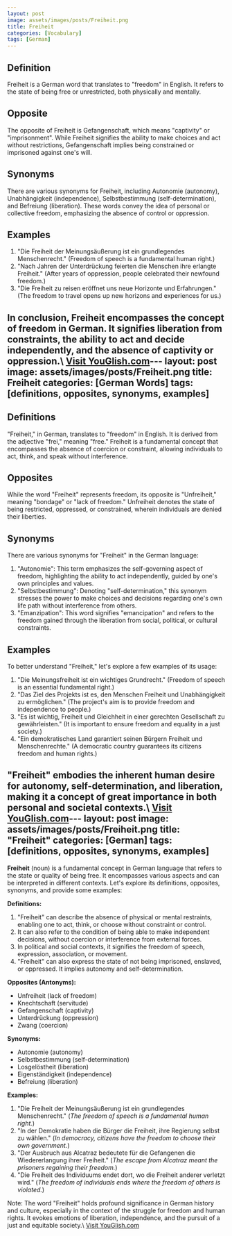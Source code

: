 ```yaml
---
layout: post
image: assets/images/posts/Freiheit.png
title: Freiheit
categories: [Vocabulary]
tags: [German]
---
```


## Definition

Freiheit is a German word that translates to "freedom" in English. It refers to the state of being free or unrestricted, both physically and mentally. 

## Opposite

The opposite of Freiheit is Gefangenschaft, which means "captivity" or "imprisonment". While Freiheit signifies the ability to make choices and act without restrictions, Gefangenschaft implies being constrained or imprisoned against one's will.

## Synonyms

There are various synonyms for Freiheit, including Autonomie (autonomy), Unabhängigkeit (independence), Selbstbestimmung (self-determination), and Befreiung (liberation). These words convey the idea of personal or collective freedom, emphasizing the absence of control or oppression.

## Examples

1. "Die Freiheit der Meinungsäußerung ist ein grundlegendes Menschenrecht." (Freedom of speech is a fundamental human right.)
2. "Nach Jahren der Unterdrückung feierten die Menschen ihre erlangte Freiheit." (After years of oppression, people celebrated their newfound freedom.)
3. "Die Freiheit zu reisen eröffnet uns neue Horizonte und Erfahrungen." (The freedom to travel opens up new horizons and experiences for us.)

In conclusion, Freiheit encompasses the concept of freedom in German. It signifies liberation from constraints, the ability to act and decide independently, and the absence of captivity or oppression.\ <a id="yg-widget-0" class="youglish-widget" data-query="Freiheit" data-lang="german" data-components="8412" data-auto-start="0" data-bkg-color="theme_light" data-title="How%20to%20pronounce%20Freiheit%20in%20German"  rel="nofollow" href="https://youglish.com">Visit YouGlish.com</a><script async src="https://youglish.com/public/emb/widget.js" charset="utf-8"></script>---
layout: post
image: assets/images/posts/Freiheit.png
title: Freiheit
categories: [German Words]
tags: [definitions, opposites, synonyms, examples]
---

## Definitions
"Freiheit," in German, translates to "freedom" in English. It is derived from the adjective "frei," meaning "free." Freiheit is a fundamental concept that encompasses the absence of coercion or constraint, allowing individuals to act, think, and speak without interference.

## Opposites
While the word "Freiheit" represents freedom, its opposite is "Unfreiheit," meaning "bondage" or "lack of freedom." Unfreiheit denotes the state of being restricted, oppressed, or constrained, wherein individuals are denied their liberties.

## Synonyms
There are various synonyms for "Freiheit" in the German language:

1. "Autonomie": This term emphasizes the self-governing aspect of freedom, highlighting the ability to act independently, guided by one's own principles and values.
2. "Selbstbestimmung": Denoting "self-determination," this synonym stresses the power to make choices and decisions regarding one's own life path without interference from others.
3. "Emanzipation": This word signifies "emancipation" and refers to the freedom gained through the liberation from social, political, or cultural constraints.

## Examples
To better understand "Freiheit," let's explore a few examples of its usage:

1. "Die Meinungsfreiheit ist ein wichtiges Grundrecht." (Freedom of speech is an essential fundamental right.)
2. "Das Ziel des Projekts ist es, den Menschen Freiheit und Unabhängigkeit zu ermöglichen." (The project's aim is to provide freedom and independence to people.)
3. "Es ist wichtig, Freiheit und Gleichheit in einer gerechten Gesellschaft zu gewährleisten." (It is important to ensure freedom and equality in a just society.)
4. "Ein demokratisches Land garantiert seinen Bürgern Freiheit und Menschenrechte." (A democratic country guarantees its citizens freedom and human rights.)

"Freiheit" embodies the inherent human desire for autonomy, self-determination, and liberation, making it a concept of great importance in both personal and societal contexts.\ <a id="yg-widget-0" class="youglish-widget" data-query="Freiheit" data-lang="german" data-components="8412" data-auto-start="0" data-bkg-color="theme_light" data-title="How%20to%20pronounce%20Freiheit%20in%20German"  rel="nofollow" href="https://youglish.com">Visit YouGlish.com</a><script async src="https://youglish.com/public/emb/widget.js" charset="utf-8"></script>---
layout: post
image: assets/images/posts/Freiheit.png
title: "Freiheit"
categories: [German]
tags: [definitions, opposites, synonyms, examples]
---

**Freiheit** (noun) is a fundamental concept in German language that refers to the state or quality of being free. It encompasses various aspects and can be interpreted in different contexts. Let's explore its definitions, opposites, synonyms, and provide some examples:

**Definitions:**
1. "Freiheit" can describe the absence of physical or mental restraints, enabling one to act, think, or choose without constraint or control.
2. It can also refer to the condition of being able to make independent decisions, without coercion or interference from external forces.
3. In political and social contexts, it signifies the freedom of speech, expression, association, or movement.
4. "Freiheit" can also express the state of not being imprisoned, enslaved, or oppressed. It implies autonomy and self-determination.

**Opposites (Antonyms):**
- Unfreiheit (lack of freedom)
- Knechtschaft (servitude)
- Gefangenschaft (captivity)
- Unterdrückung (oppression)
- Zwang (coercion)

**Synonyms:**
- Autonomie (autonomy)
- Selbstbestimmung (self-determination)
- Losgelöstheit (liberation)
- Eigenständigkeit (independence)
- Befreiung (liberation)

**Examples:**
1. "Die Freiheit der Meinungsäußerung ist ein grundlegendes Menschenrecht." (*The freedom of speech is a fundamental human right.*)
2. "In der Demokratie haben die Bürger die Freiheit, ihre Regierung selbst zu wählen." (*In democracy, citizens have the freedom to choose their own government.*)
3. "Der Ausbruch aus Alcatraz bedeutete für die Gefangenen die Wiedererlangung ihrer Freiheit." (*The escape from Alcatraz meant the prisoners regaining their freedom.*)
4. "Die Freiheit des Individuums endet dort, wo die Freiheit anderer verletzt wird." (*The freedom of individuals ends where the freedom of others is violated.*)

Note: The word "Freiheit" holds profound significance in German history and culture, especially in the context of the struggle for freedom and human rights. It evokes emotions of liberation, independence, and the pursuit of a just and equitable society.\ <a id="yg-widget-0" class="youglish-widget" data-query="Freiheit" data-lang="german" data-components="8412" data-auto-start="0" data-bkg-color="theme_light" data-title="How%20to%20pronounce%20Freiheit%20in%20German"  rel="nofollow" href="https://youglish.com">Visit YouGlish.com</a><script async src="https://youglish.com/public/emb/widget.js" charset="utf-8"></script>